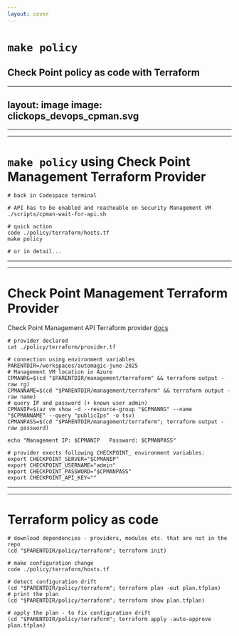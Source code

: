 ```yaml
---
layout: cover
---
```

# `make policy`
## Check Point policy as code with Terraform
---
layout: image
image: clickops_devops_cpman.svg
---

---
---
# `make policy` using Check Point Management Terraform Provider

```shell
# back in Codespace terminal

# API has to be enabled and reacheable on Security Management VM
./scripts/cpman-wait-for-api.sh

# quick action
code ./policy/terraform/hosts.tf
make policy

# or in detail...
```

---
---
# Check Point Management Terraform Provider

Check Point Management API Terraform provider [docs](https://registry.terraform.io/providers/CheckPointSW/checkpoint/latest/docs#environment-variables)

```shell
# provider declared
cat ./policy/terraform/provider.tf

# connection using environment variables
PARENTDIR=/workspaces/automagic-june-2025
# Management VM location in Azure
CPMANRG=$(cd "$PARENTDIR/management/terraform" && terraform output -raw rg)
CPMANNAME=$(cd "$PARENTDIR/management/terraform" && terraform output -raw name)
# query IP and password (+ known user admin)
CPMANIP=$(az vm show -d --resource-group "$CPMANRG" --name "$CPMANNAME" --query "publicIps" -o tsv)
CPMANPASS=$(cd "$PARENTDIR/management/terraform"; terraform output -raw password)

echo "Management IP: $CPMANIP   Password: $CPMANPASS"

# provider exects following CHECKPOINT_ environment variables:
export CHECKPOINT_SERVER="$CPMANIP"
export CHECKPOINT_USERNAME="admin"
export CHECKPOINT_PASSWORD="$CPMANPASS"
export CHECKPOINT_API_KEY=""
```

---
---
# Terraform policy as code

```shell
# download dependencies - providers, modules etc. that are not in the repo
(cd "$PARENTDIR/policy/terraform"; terraform init)

# make configuration change
code ./policy/terraform/hosts.tf

# detect configuration drift
(cd "$PARENTDIR/policy/terraform"; terraform plan -out plan.tfplan)
# print the plan
(cd "$PARENTDIR/policy/terraform"; terraform show plan.tfplan)

# apply the plan - to fix configuration drift
(cd "$PARENTDIR/policy/terraform"; terraform apply -auto-approve plan.tfplan)
```


